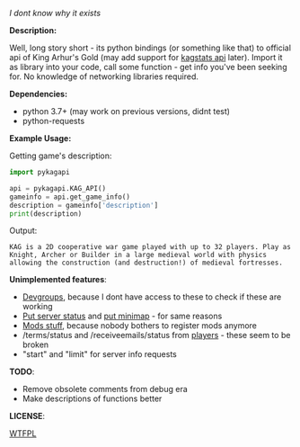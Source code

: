 *I dont know why it exists*

**Description:**

Well, long story short - its python bindings (or something like that) to official api of King Arhur's Gold (may add support for [kagstats api](https://github.com/Harrison-Miller/kagstats) later). Import it as library into your code, call some function - get info you've been seeking for. No knowledge of networking libraries required.

**Dependencies:**

- python 3.7+ (may work on previous versions, didnt test)
- python-requests

**Example Usage:**

Getting game's description:
```python
import pykagapi

api = pykagapi.KAG_API()
gameinfo = api.get_game_info()
description = gameinfo['description']
print(description)
```

Output:

`KAG is a 2D cooperative war game played with up to 32 players. Play as Knight, Archer or Builder in a large medieval world with physics allowing the construction (and destruction!) of medieval fortresses.`

**Unimplemented features**:

- [Devgroups](https://developers.thd.vg/api/devgroups.html), because I dont have access to these to check if these are working
- [Put server status](https://developers.thd.vg/api/servers.html#put--game-(gamedev)-(game)-server-(ip)-(int-port)-status) and [put minimap](https://developers.thd.vg/api/servers.html#put--game-(gamedev)-(game)-server-(ip)-(int-port)-minimap) - for same reasons
- [Mods stuff](https://developers.thd.vg/api/mods.html), because nobody bothers to register mods anymore
- /terms/status and /receiveemails/status from [players](https://developers.thd.vg/api/players.html) - these seem to be broken
- "start" and "limit" for server info requests

**TODO**:

- Remove obsolete comments from debug era
- Make descriptions of functions better

**LICENSE**:

[WTFPL](LICENSE)
